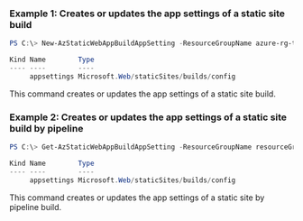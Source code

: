 ### Example 1: Creates or updates the app settings of a static site build
```powershell
PS C:\> New-AzStaticWebAppBuildAppSetting -ResourceGroupName azure-rg-test -Name staticweb-pwsh01 -EnvironmentName 'default'  -Property @{'buildsetting1' = 'someval'; 'buildsetting2' = 'someval2' }

Kind Name        Type
---- ----        ----
     appsettings Microsoft.Web/staticSites/builds/config
```

This command creates or updates the app settings of a static site build.

### Example 2: Creates or updates the app settings of a static site build by pipeline
```powershell
PS C:\> Get-AzStaticWebAppBuildAppSetting -ResourceGroupName resourceGroup -Name taticweb00 -EnvironmentName 'default' | New-AzStaticWebAppBuildAppSetting -Property @{'buildsetting1' = 'someval'; 'buildsetting2' = 'someval2' }

Kind Name        Type
---- ----        ----
     appsettings Microsoft.Web/staticSites/builds/config
```

This command creates or updates the app settings of a static site by pipeline build.

